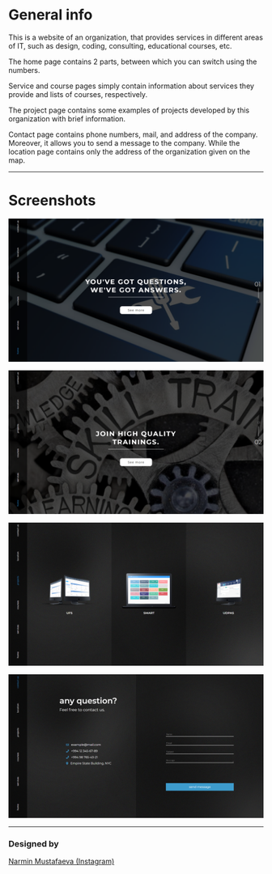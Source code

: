 # General info

This is a website of an organization, that provides services in different areas of IT, such as design, coding, consulting, educational courses, etc.

The home page contains 2 parts, between which you can switch using the numbers.

Service and course pages simply contain information about services they provide and lists of courses, respectively.

The project page contains some examples of projects developed by this organization with brief information.

Contact page contains phone numbers, mail, and address of the company. Moreover, it allows you to send a message to the company. While the location page contains only the address of the organization given on the map.

---

# Screenshots



![Home](./assets/img/screenshots/home1.png)

![Home](./assets/img/screenshots/home2.png)

![Projects](./assets/img/screenshots/projects.png)

![Contact](./assets/img/screenshots/contact.png)

---
### Designed by
[Narmin Mustafaeva (Instagram)](https://www.instagram.com/logowoman_/)


